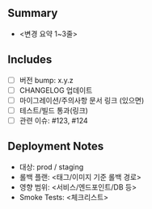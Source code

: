 ## Summary

* <변경 요약 1~3줄>

## Includes

* [ ] 버전 bump: x.y.z
* [ ] CHANGELOG 업데이트
* [ ] 마이그레이션/주의사항 문서 링크 (있으면)
* [ ] 테스트/빌드 통과(링크)
* [ ] 관련 이슈: #123, #124

## Deployment Notes

* 대상: prod / staging
* 롤백 플랜: <태그/이미지 기준 롤백 경로>
* 영향 범위: <서비스/엔드포인트/DB 등>
* Smoke Tests: <체크리스트>
